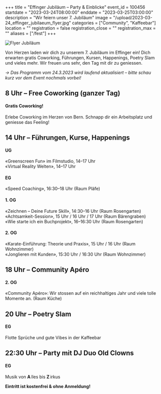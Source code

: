 +++
title = "Effinger Jubiläum – Party & Einblicke"
event_id = 100456
startdate = "2023-03-24T08:00:00"
enddate = "2023-03-25T03:00:00"
description = "Wir feiern unser 7. Jubiläum"
image = "/upload/2023-03-24_effinger_jubilaeum_flyer.jpg"
categories = ["Community", "Kaffeebar"]
location = ""
registration = false
registration_close = ""
registration_max = ""
aliases = ["/fest"]
+++

![Flyer Jubiläum](/upload/2023-03-24_effinger_jubilaeum_flyer.jpg)

Von Herzen laden wir dich zu unserem 7. Jubiläum im Effinger ein! Dich erwarten gratis Coworking, Führungen, Kursen, Happenings, Poetry Slam und vieles mehr. Wir freuen uns sehr, den Tag mit dir zu geniessen.

*→ Das Programm vom 24.3.2023 wird laufend aktualisiert – bitte schau kurz vor dem Event nochmals vorbei!*


## 8 Uhr – Free Coworking (ganzer Tag)

#### Gratis Coworking!

Erlebe Coworking im Herzen von Bern. Schnapp dir ein Arbeitsplatz und geniesse das Feeling!


## 14 Uhr – Führungen, Kurse, Happenings

#### UG

«Greenscreen Fun» im Filmstudio, 14–17 Uhr\
«Virtual Reality Welten», 14–17 Uhr

#### EG

«Speed Coaching», 16:30–18 Uhr (Raum Pläfe)

#### 1. OG

«Zeichnen – Deine Future Skill», 14:30–16 Uhr (Raum Rosengarten)\
«Achtsamkeit-Session», 15 Uhr / 16 Uhr / 17 Uhr (Raum Bärengraben)\
«Wie starte ich ein Buchprojekt», 16–16:30 Uhr (Raum Rosengarten)

#### 2. OG

«Karate-Einführung: Theorie und Praxis», 15 Uhr / 16 Uhr (Raum Wohnzimmer)\
«Jonglieren mit Kunden», 15:30 Uhr / 16:30 Uhr (Raum Wohnzimmer)


## 18 Uhr – Community Apéro

#### 2. OG

«Community Apéro»: Wir stossen auf ein reichhaltiges Jahr und viele tolle Momente an. (Raum Küche)


## 20 Uhr – Poetry Slam

#### EG

Flotte Sprüche und gute Vibes in der Kaffeebar


## 22:30 Uhr – Party mit DJ Duo **Old Clowns**

#### EG

Musik von **A** lles bis **Z** irkus


**Eintritt ist kostenfrei & ohne Anmeldung!**
